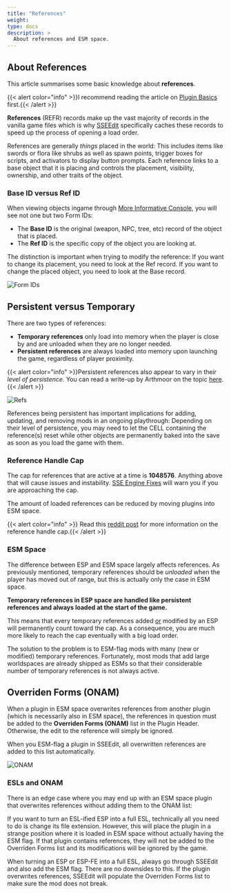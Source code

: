 ```yaml
---
title: "References"
weight:
type: docs
description: >
  About references and ESM space.
---
```


## About References

This article summarises some basic knowledge about **references**.

{{< alert color="info" >}}I recommend reading the article on [Plugin Basics](/skyforge/knowledge-base/plugin-basics/) first.{{< /alert >}}

**References** (REFR) records make up the vast majority of records in the vanilla game files which is why [SSEEdit](/skyforge/tool-setup/sseedit/) specifically caches these records to speed up the process of opening a load order.

References are generally *things* placed in the world: This includes items like swords or flora like shrubs as well as spawn points, trigger boxes for scripts, and activators to display button prompts. Each reference links to a base object that it is placing and controls the placement, visibility, ownership, and other traits of the object.

### Base ID versus Ref ID

When viewing objects ingame through [More Informative Console](/skyforge/mod-recommendations/console-improvements/#more-informative-console), you will see not one but two Form IDs:

- The **Base ID** is the original (weapon, NPC, tree, etc) record of the object that is placed.
- The **Ref ID** is the specific copy of the object you are looking at.

The distinction is important when trying to modify the reference: If you want to change its placement, you need to look at the Ref record. If you want to change the placed object, you need to look at the Base record.

![Form IDs](/Pictures/skyforge/beginners-guide/ussep-book-formid.png)

## Persistent versus Temporary

There are two types of references:

- **Temporary references** only load into memory when the player is close by and are unloaded when they are no longer needed.
- **Persistent references** are always loaded into memory upon launching the game, regardless of player proximity.

{{< alert color="info" >}}Persistent references also appear to vary in their *level of persistence*. You can read a write-up by Arthmoor on the topic [here](https://www.afkmods.com/index.php?/topic/4250-skyrim-levels-of-persistence/).{{< /alert >}}

![Refs](/Pictures/skyforge/beginners-guide/temporary-persistent-refs.png)

References being persistent has important implications for adding, updating, and removing mods in an ongoing playthrough: Depending on their level of persistence, you may need to let the CELL containing the reference(s) reset while other objects are permanently baked into the save as soon as you load the game with them.

### Reference Handle Cap

The cap for references that are active at a time is **1048576**. Anything above that will cause issues and instability. [SSE Engine Fixes](/skyforge/mod-recommendations/essential-mods/#sse-engine-fixes) will warn you if you are approaching the cap.

The amount of loaded references can be reduced by moving plugins into ESM space.

{{< alert color="info" >}} Read this [reddit post](https://www.reddit.com/r/skyrimmods/comments/ag4wm7/psa_the_reference_handle_cap_or_diagnosing_one_of/) for more information on the reference handle cap.{{< /alert >}}

### ESM Space

The difference between ESP and ESM space largely affects references. As previously mentioned, temporary references should be *unloaded* when the player has moved out of range, but this is actually only the case in ESM space.

**Temporary references in ESP space are handled like persistent references and always loaded at the start of the game.**

This means that every temporary references added <u>or</u> modified by an ESP will permanently count toward the cap. As a consequence, you are much more likely to reach the cap eventually with a big load order.

The solution to the problem is to ESM-flag mods with many (new or modified) temporary references. Fortunately, most mods that add large worldspaces are already shipped as ESMs so that their considerable number of temporary references is not always active.

## Overriden Forms (ONAM)

When a plugin in ESM space overwrites references from another plugin (which is necessarily also in ESM space), the references in question must be added to the **Overriden Forms (ONAM)** list in the Plugin Header. Otherwise, the edit to the reference will simply be ignored.

When you ESM-flag a plugin in SSEEdit, all overwritten references are added to this list automatically.

![ONAM](/Pictures/skyforge/knowledge-base/references/onam.png)

### ESLs and ONAM

There is an edge case where you may end up with an ESM space plugin that overwrites references without adding them to the ONAM list:

If you want to turn an ESL-ified ESP into a full ESL, technically all you need to do is change its file extension. However, this will place the plugin in a strange position where it is loaded in ESM space without actually having the ESM flag. If that plugin contains references, they will not be added to the Overriden Forms list and its modifications will be ignored by the game.

When turning an ESP or ESP-FE into a full ESL, always go through SSEEdit and also add the ESM flag. There are no downsides to this. If the plugin overwrites references, SSEEdit will populate the Overriden Forms list to make sure the mod does not break.